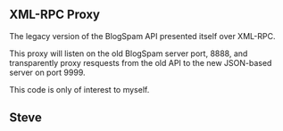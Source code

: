 XML-RPC Proxy
-------------

The legacy version of the BlogSpam API presented itself over XML-RPC.

This proxy will listen on the old BlogSpam server port, 8888, and transparently
proxy resquests from the old API to the new JSON-based server on port 9999.

This code is only of interest to myself.

Steve
--

